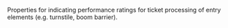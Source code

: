 Properties for indicating performance ratings for ticket processing of entry elements (e.g. turnstile, boom barrier).
